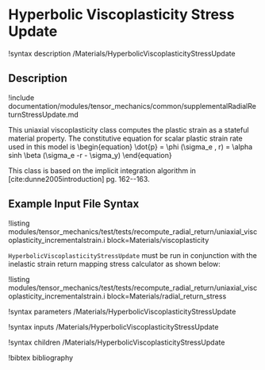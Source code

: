# Hyperbolic Viscoplasticity Stress Update

!syntax description /Materials/HyperbolicViscoplasticityStressUpdate

## Description

!include documentation/modules/tensor_mechanics/common/supplementalRadialReturnStressUpdate.md

This uniaxial viscoplasticity class computes the plastic strain as a stateful material property.  The
constitutive equation for scalar plastic strain rate used in this model is
\begin{equation}
\dot{p} = \phi (\sigma_e , r) = \alpha sinh \beta (\sigma_e -r - \sigma_y)
\end{equation}

This class is based on the implicit integration algorithm in [cite:dunne2005introduction]
pg. 162--163.

## Example Input File Syntax

!listing modules/tensor_mechanics/test/tests/recompute_radial_return/uniaxial_viscoplasticity_incrementalstrain.i
         block=Materials/viscoplasticity

`HyperbolicViscoplasticityStressUpdate` must be run in conjunction with the inelastic strain return
mapping stress calculator as shown below:

!listing modules/tensor_mechanics/test/tests/recompute_radial_return/uniaxial_viscoplasticity_incrementalstrain.i
         block=Materials/radial_return_stress

!syntax parameters /Materials/HyperbolicViscoplasticityStressUpdate

!syntax inputs /Materials/HyperbolicViscoplasticityStressUpdate

!syntax children /Materials/HyperbolicViscoplasticityStressUpdate

!bibtex bibliography
